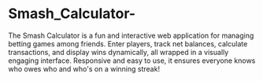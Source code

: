 # Smash_Calculator-
The Smash Calculator is a fun and interactive web application for managing betting games among friends. Enter players, track net balances, calculate transactions, and display wins dynamically, all wrapped in a visually engaging interface. Responsive and easy to use, it ensures everyone knows who owes who and who's on a winning streak!

